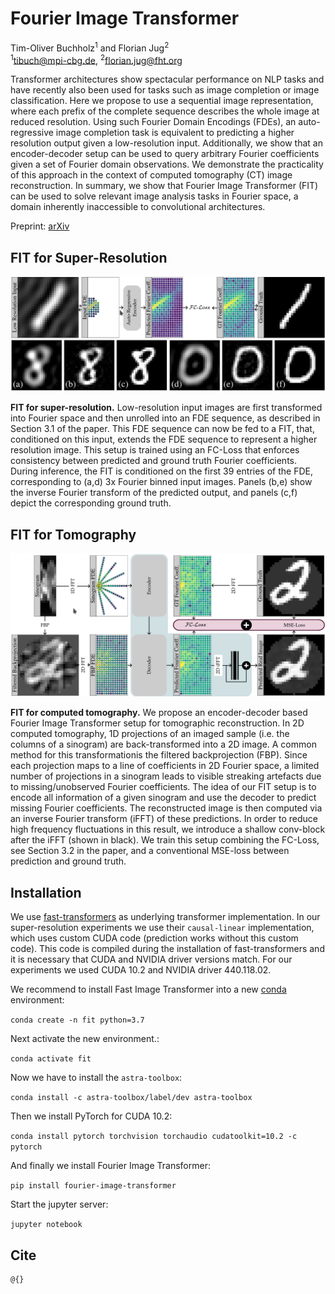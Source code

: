 # Fourier Image Transformer

Tim-Oliver Buchholz<sup>1</sup> and Florian Jug<sup>2</sup></br>
<sup>1</sup>tibuch@mpi-cbg.de, <sup>2</sup>florian.jug@fht.org

Transformer architectures show spectacular performance on NLP tasks and have recently also been used for tasks such as
image completion or image classification. Here we propose to use a sequential image representation, where each prefix of
the complete sequence describes the whole image at reduced resolution. Using such Fourier Domain Encodings (FDEs), an
auto-regressive image completion task is equivalent to predicting a higher resolution output given a low-resolution
input. Additionally, we show that an encoder-decoder setup can be used to query arbitrary Fourier coefficients given a
set of Fourier domain observations. We demonstrate the practicality of this approach in the context of computed
tomography (CT) image reconstruction. In summary, we show that Fourier Image Transformer (FIT) can be used to solve
relevant image analysis tasks in Fourier space, a domain inherently inaccessible to convolutional architectures.

Preprint: [arXiv](arXiv)

## FIT for Super-Resolution

![SRes](figs/SRes.png)

__FIT for super-resolution.__ Low-resolution input images are first transformed into Fourier space and then unrolled
into an FDE sequence, as described in Section 3.1 of the paper. This FDE sequence can now be fed to a FIT, that,
conditioned on this input, extends the FDE sequence to represent a higher resolution image. This setup is trained using
an FC-Loss that enforces consistency between predicted and ground truth Fourier coefficients. During inference, the FIT
is conditioned on the first 39 entries of the FDE, corresponding to (a,d) 3x Fourier binned input images. Panels (b,e)
show the inverse Fourier transform of the predicted output, and panels (c,f) depict the corresponding ground truth.

## FIT for Tomography

![TRec](figs/TRec.png)

__FIT for computed tomography.__ We propose an encoder-decoder based Fourier Image Transformer setup for tomographic
reconstruction. In 2D computed tomography, 1D projections of an imaged sample (i.e. the columns of a sinogram) are
back-transformed into a 2D image. A common method for this transformationis the filtered backprojection (FBP). Since
each projection maps to a line of coefficients in 2D Fourier space, a limited number of projections in a sinogram leads
to visible streaking artefacts due to missing/unobserved Fourier coefficients. The idea of our FIT setup is to encode
all information of a given sinogram and use the decoder to predict missing Fourier coefficients. The reconstructed image
is then computed via an inverse Fourier transform (iFFT) of these predictions. In order to reduce high frequency
fluctuations in this result, we introduce a shallow conv-block after the iFFT (shown in black). We train this setup
combining the FC-Loss, see Section 3.2 in the paper, and a conventional MSE-loss between prediction and ground truth.

## Installation

We use [fast-transformers]() as underlying transformer implementation. In our super-resolution experiments we use their
`causal-linear` implementation, which uses custom CUDA code (prediction works without this custom code). This code is
compiled during the installation of fast-transformers and it is necessary that CUDA and NVIDIA driver versions match.
For our experiments we used CUDA 10.2 and NVIDIA driver 440.118.02.

We recommend to install Fast Image Transformer into a new [conda](https://docs.conda.io/en/latest/miniconda.html)
environment:

`conda create -n fit python=3.7`

Next activate the new environment.:

`conda activate fit`

Now we have to install the `astra-toolbox`:

`conda install -c astra-toolbox/label/dev astra-toolbox`

Then we install PyTorch for CUDA 10.2:

`conda install pytorch torchvision torchaudio cudatoolkit=10.2 -c pytorch`

And finally we install Fourier Image Transformer:

`pip install fourier-image-transformer`

Start the jupyter server:

`jupyter notebook`


## Cite
```
@{}
```

